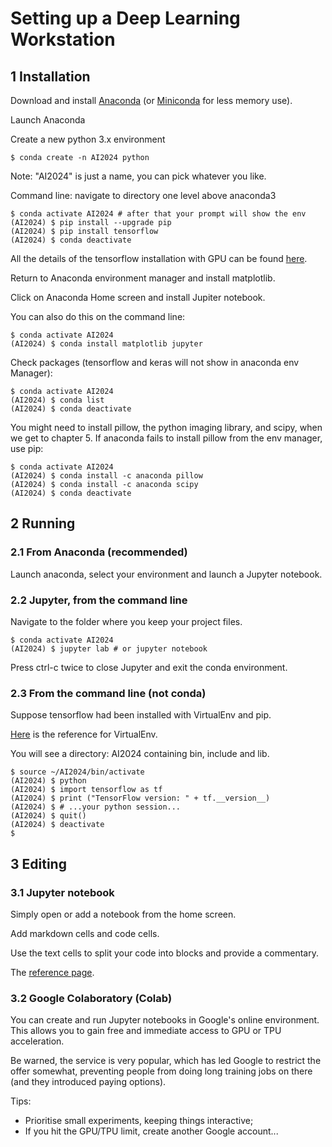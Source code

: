 # Setting up a Deep Learning Workstation

## 1 Installation

Download and install [Anaconda](https://www.anaconda.com/) (or [Miniconda](https://docs.conda.io/en/latest/miniconda.html) for less memory use).

Launch Anaconda

Create a new python 3.x environment

```
$ conda create -n AI2024 python
```

Note: "AI2024" is just a name, you can pick whatever you like.

Command line: navigate to directory one level above anaconda3

```
$ conda activate AI2024 # after that your prompt will show the env
(AI2024) $ pip install --upgrade pip
(AI2024) $ pip install tensorflow
(AI2024) $ conda deactivate
```

All the details of the tensorflow installation with GPU can be found
[here](https://www.tensorflow.org/install/pip).

Return to Anaconda environment manager and install matplotlib.

Click on Anaconda Home screen and install Jupiter notebook.

You can also do this on the command line:

```
$ conda activate AI2024
(AI2024) $ conda install matplotlib jupyter
```

Check packages (tensorflow and keras will not show in anaconda env
Manager):

```
$ conda activate AI2024
(AI2024) $ conda list
(AI2024) $ conda deactivate
```

You might need to install pillow, the python imaging library, and scipy, when
we get to chapter 5. If anaconda fails to install pillow from the env manager,
use pip:

```
$ conda activate AI2024
(AI2024) $ conda install -c anaconda pillow
(AI2024) $ conda install -c anaconda scipy
(AI2024) $ conda deactivate
```

## 2 Running

### 2.1 From Anaconda (recommended)

Launch anaconda, select your environment and launch a Jupyter notebook.

### 2.2 Jupyter, from the command line

Navigate to the folder where you keep your project files.

```
$ conda activate AI2024
(AI2024) $ jupyter lab # or jupyter notebook
```

Press ctrl-c twice to close Jupyter and exit the conda environment.

### 2.3 From the command line (not conda)

Suppose tensorflow had been installed with VirtualEnv and pip.

[Here](https://docs.python.org/3/tutorial/venv.html) is the reference for VirtualEnv.

You will see a directory: AI2024 containing bin, include and lib.

```
$ source ~/AI2024/bin/activate
(AI2024) $ python
(AI2024) $ import tensorflow as tf
(AI2024) $ print ("TensorFlow version: " + tf.__version__)
(AI2024) $ # ...your python session...
(AI2024) $ quit()
(AI2024) $ deactivate
$
```

## 3 Editing

### 3.1 Jupyter notebook

Simply open or add a notebook from the home screen.

Add markdown cells and code cells.

Use the text cells to split your code into blocks and provide a
commentary.

The [reference page](https://docs.jupyter.org/en/latest/).

### 3.2 Google Colaboratory (Colab)

You can create and run Jupyter notebooks in Google's online environment.
This allows you to gain free and immediate access to GPU or TPU
acceleration.

Be warned, the service is very popular, which has led Google to restrict
the offer somewhat, preventing people from doing long training jobs on
there (and they introduced paying options).

Tips:

-   Prioritise small experiments, keeping things interactive;
-   If you hit the GPU/TPU limit, create another Google account...
